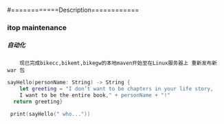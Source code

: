 #============Description============
###     itop maintenance
#####       自动化
        现已完成bikecc,bikemt,bikegw的本地maven开始至在Linux服务器上 重新发布新 war 包
```swift
sayHello(personName: String) -> String {
    let greeting = "I don’t want to be chapters in your life story,
    I want to be the entire book," + personName + "!"
  return greeting}
        
 print(sayHello(" who..."))
```
